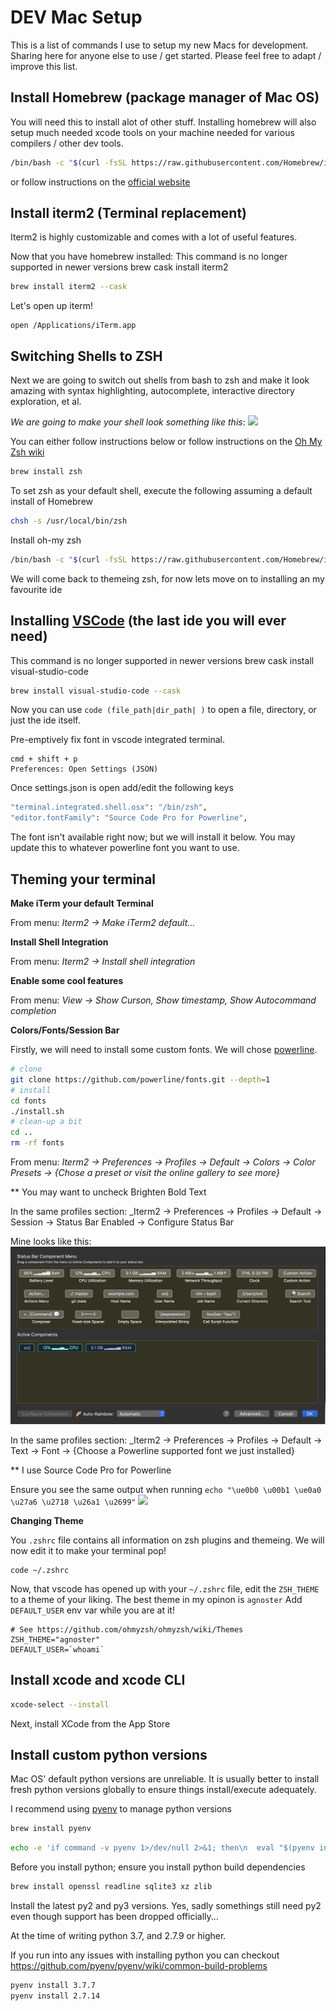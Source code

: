 # DEV Mac Setup

This is a list of commands I use to setup my new Macs for development.
Sharing here for anyone else to use / get started.
Please feel free to adapt / improve this list.

## Install Homebrew (package manager of Mac OS)
You will need this to install alot of other stuff.
Installing homebrew will also setup much needed xcode tools on your machine needed for various compilers / other dev tools.
```bash
/bin/bash -c "$(curl -fsSL https://raw.githubusercontent.com/Homebrew/install/master/install.sh)"
```
or follow instructions on the [official website](https://brew.sh/)

## Install iterm2 (Terminal replacement)
Iterm2 is highly customizable and comes with a lot of useful features.

Now that you have homebrew installed:
This command is no longer supported in newer versions
brew cask install iterm2
```bash
brew install iterm2 --cask
```

Let's open up iterm!
```
open /Applications/iTerm.app
```


## Switching Shells to ZSH
Next we are going to switch out shells from bash to zsh and make it look amazing with syntax highlighting, autocomplete, interactive directory exploration, et al.

_We are going to make your shell look something like this_:
![](https://cloud.githubusercontent.com/assets/2618447/6316862/70f58fb6-ba03-11e4-82c9-c083bf9a6574.png)

You can either follow instructions below or follow instructions on the [Oh My Zsh wiki](https://github.com/ohmyzsh/ohmyzsh/wiki)

```bash
brew install zsh
```
To set zsh as your default shell, execute the following assuming a default install of Homebrew
```bash
chsh -s /usr/local/bin/zsh
```

Install oh-my zsh
```bash
/bin/bash -c "$(curl -fsSL https://raw.githubusercontent.com/Homebrew/install/master/install.sh)"
```

We will come back to themeing zsh, for now lets move on to installing an my favourite ide

## Installing [VSCode](https://code.visualstudio.com/) (the last ide you will ever need)
This command is no longer supported in newer versions
brew cask install visual-studio-code
```bash
brew install visual-studio-code --cask
```
Now you can use `code (file_path|dir_path| )` to open a file, directory, or just the ide itself.



Pre-emptively fix font in vscode integrated terminal.
```
cmd + shift + p
Preferences: Open Settings (JSON)
```

Once settings.json is open add/edit the following keys
```bash
"terminal.integrated.shell.osx": "/bin/zsh",
"editor.fontFamily": "Source Code Pro for Powerline",
```

The font isn't available right now; but we will install it below.
You may update this to whatever powerline font you want to use.


## Theming your terminal

**Make iTerm your default Terminal**

From menu: _Iterm2 -> Make iTerm2 default..._



**Install Shell Integration**

From menu: _Iterm2 -> Install shell integration_



**Enable some cool features**

From menu: _View -> Show Curson, Show timestamp, Show Autocommand completion_



**Colors/Fonts/Session Bar**

Firstly, we will need to install some custom fonts.
We will chose [powerline](https://github.com/powerline/fonts).
```bash
# clone
git clone https://github.com/powerline/fonts.git --depth=1
# install
cd fonts
./install.sh
# clean-up a bit
cd ..
rm -rf fonts
```


From menu: _Iterm2 -> Preferences -> Profiles -> Default -> Colors -> Color Presets -> {Chose a preset or visit the online gallery to see more}_

** You may want to uncheck Brighten Bold Text

In the same profiles section: _Iterm2 -> Preferences -> Profiles -> Default -> Session -> Status Bar Enabled -> Configure Status Bar

Mine looks like this:
![](status_bar.png)


In the same profiles section: _Iterm2 -> Preferences -> Profiles -> Default -> Text -> Font -> {Choose a Powerline supported font we just installed}

** I use Source Code Pro for Powerline

Ensure you see the same output
when running `echo "\ue0b0 \u00b1 \ue0a0 \u27a6 \u2718 \u26a1 \u2699"`
![](https://gist.githubusercontent.com/agnoster/3712874/raw/characters.png)


**Changing Theme**

You `.zshrc` file contains all information on zsh plugins and themeing. We will now edit it to make your terminal pop!

```shell
code ~/.zshrc
```

Now, that vscode has opened up with your `~/.zshrc` file,
edit the `ZSH_THEME` to a theme of your liking. The best theme in my opinon is `agnoster`
Add `DEFAULT_USER` env var while you are at it!
```
# See https://github.com/ohmyzsh/ohmyzsh/wiki/Themes
ZSH_THEME="agnoster"
DEFAULT_USER=`whoami`
```

## Install xcode and xcode CLI
```bash
xcode-select --install
```

Next, install XCode from the App Store

## Install custom python versions
Mac OS' default python versions are unreliable. It is usually better to install fresh python versions globally to ensure things install/execute adequately.

I recommend using [pyenv](https://github.com/pyenv/pyenv) to manage python versions
```bash
brew install pyenv
```

```bash
echo -e 'if command -v pyenv 1>/dev/null 2>&1; then\n  eval "$(pyenv init -)"\nfi' >> ~/.zshrc
```

Before you install python; ensure you install python build dependencies
```bash
brew install openssl readline sqlite3 xz zlib
```

Install the latest py2 and py3 versions.
Yes, sadly somethings still need py2 even though support has been dropped officially...

At the time of writing python 3.7, and 2.7.9 or higher.

If you run into any issues with installing python you can checkout https://github.com/pyenv/pyenv/wiki/common-build-problems

```bash
pyenv install 3.7.7
pyenv install 2.7.14
```

